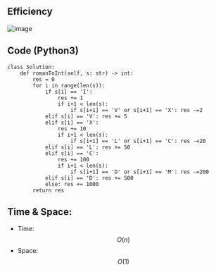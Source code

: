## Efficiency
![image](https://github.com/KCP17/Leetcode-solutions/assets/148914885/2cf0e685-d9c9-44a9-ad6e-98cbe18ec8a8)

## Code (Python3)
```python3 []
class Solution:
    def romanToInt(self, s: str) -> int:
        res = 0
        for i in range(len(s)):
            if s[i] == 'I':
                res += 1
                if i+1 < len(s):
                    if s[i+1] == 'V' or s[i+1] == 'X': res -=2
            elif s[i] == 'V': res += 5
            elif s[i] == 'X':
                res += 10
                if i+1 < len(s):
                    if s[i+1] == 'L' or s[i+1] == 'C': res -=20
            elif s[i] == 'L': res += 50
            elif s[i] == 'C':
                res += 100
                if i+1 < len(s):
                    if s[i+1] == 'D' or s[i+1] == 'M': res -=200
            elif s[i] == 'D': res += 500
            else: res += 1000
        return res
```
## Time & Space:
* Time: $$O(n)$$
* Space: $$O(1)$$
